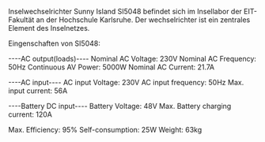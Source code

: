 Inselwechselrichter Sunny Island SI5048 befindet sich im Insellabor der EIT-Fakultät an der Hochschule Karlsruhe. 
Der wechselrichter ist ein zentrales Element des Inselnetzes.

Eingenschaften von SI5048:

----AC output(loads)----
Nominal AC Voltage:	230V
Nominal AC Frequency:	50Hz
Continuous AV Power:	5000W
Nominal AC Current:	21.7A

----AC input----
AC input Voltage:	230V
AC input frequency:	50Hz
Max. input current:	56A

----Battery DC input----
Battery Voltage:	48V
Max. Battery charging current: 120A

Max. Efficiency:	95%
Self-consumption:	25W
Weight:			63kg